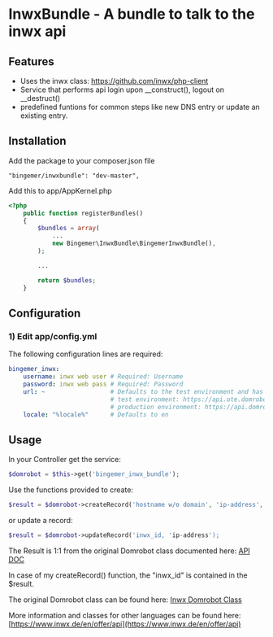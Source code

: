InwxBundle - A bundle to talk to the inwx api
=============================================

Features
--------

 * Uses the inwx class: https://github.com/inwx/php-client
 * Service that performs api login upon __construct(), logout on __destruct()
 * predefined funtions for common steps like new DNS entry or update an existing entry.

Installation
-----------------------------------

Add the package to your composer.json file
```
"bingemer/inwxbundle": "dev-master",
```

Add this to app/AppKernel.php
```php
<?php
    public function registerBundles()
    {
        $bundles = array(
            ...
            new Bingemer\InwxBundle\BingemerInwxBundle(),
        );

        ...

        return $bundles;
    }
```


Configuration
-------------

### 1) Edit app/config.yml

The following configuration lines are required:

```yaml
bingemer_inwx:
    username: inwx web user # Required: Username
    password: inwx web pass # Required: Password
    url: ~                  # Defaults to the test environment and has to be set to process real operations
                            # test environment: https://api.ote.domrobot.com/xmlrpc/ 
                            # production environment: https://api.domrobot.com/xmlrpc/
    locale: "%locale%"      # Defaults to en
```


Usage
-----
In your Controller get the service:
```php
$domrobot = $this->get('bingemer_inwx_bundle');
```

Use the functions provided to create:
```php
$result = $domrobot->createRecord('hostname w/o domain', 'ip-address', 'domain');
```
or update a record:
```php
$result = $domrobot->updateRecord('inwx_id, 'ip-address');
```

The Result is 1:1 from the original Domrobot class documented here:
[API DOC](https://www.inwx.de/en/help/apidoc)

In case of my createRecord() function, the "inwx_id" is contained in the $result.

The original Domrobot class can be found here:
[Inwx Domrobot Class](https://github.com/inwx/php-client)

More information and classes for other languages can be found here:
[https://www.inwx.de/en/offer/api](https://www.inwx.de/en/offer/api)
